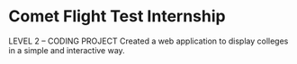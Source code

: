 # Comet Flight Test Internship

LEVEL 2 – CODING PROJECT
Created a web application to display colleges in a simple and interactive way.

